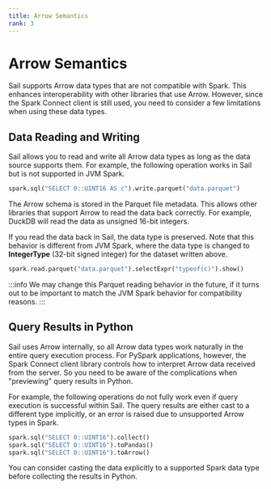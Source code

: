 ```yaml
---
title: Arrow Semantics
rank: 3
---
```


# Arrow Semantics

Sail supports Arrow data types that are not compatible with Spark.
This enhances interoperability with other libraries that use Arrow.
However, since the Spark Connect client is still used,
you need to consider a few limitations when using these data types.

<!--@include: ../../_common/spark-session.md-->

## Data Reading and Writing

Sail allows you to read and write all Arrow data types as long as the data source supports them.
For example, the following operation works in Sail but is not supported in JVM Spark.

```python
spark.sql("SELECT 0::UINT16 AS c").write.parquet("data.parquet")
```

The Arrow schema is stored in the Parquet file metadata.
This allows other libraries that support Arrow to read the data back correctly.
For example, DuckDB will read the data as unsigned 16-bit integers.

If you read the data back in Sail, the data type is preserved.
Note that this behavior is different from JVM Spark, where the data type is changed to **IntegerType** (32-bit signed integer) for the dataset written above.

```python
spark.read.parquet("data.parquet").selectExpr("typeof(c)").show()
```

:::info
We may change this Parquet reading behavior in the future,
if it turns out to be important to match the JVM Spark behavior for compatibility reasons.
:::

## Query Results in Python

Sail uses Arrow internally, so all Arrow data types work naturally in the entire query execution process.
For PySpark applications, however, the Spark Connect client library controls how to interpret Arrow data received from the server.
So you need to be aware of the complications when "previewing" query results in Python.

For example, the following operations do not fully work even if query execution is successful within Sail. The query results are either cast to a different type implicitly, or an error is raised due to unsupported Arrow types in Spark.

```python
spark.sql("SELECT 0::UINT16").collect()
spark.sql("SELECT 0::UINT16").toPandas()
spark.sql("SELECT 0::UINT16").toArrow()
```

You can consider casting the data explicitly to a supported Spark data type before collecting the results in Python.
